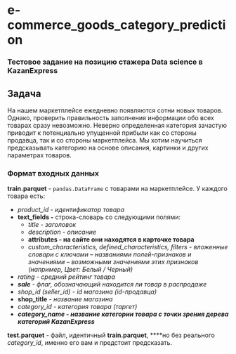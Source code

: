 # e-commerce_goods_category_prediction

### Тестовое задание на позицию стажера Data science в KazanExpress
## **Задача**

На нашем маркетплейсе ежедневно появляются сотни новых товаров. Однако, проверить правильность заполнения информации обо всех товарах сразу невозможно. Неверно определенная категория зачастую приводит к потенциально упущенной прибыли как со стороны продавца, так и со стороны маркетплейса. Мы хотим научиться предсказывать категорию на основе описания, картинки и других параметрах товаров.

### **Формат входных данных**

**train.parquet** - `pandas.DataFrame` с товарами на маркетплейсе. У каждого товара есть:

- *product_id* - *идентификатор товара*
- ************text_fields -************ строка-словарь со следующими полями:
    - *title - заголовок*
    - *description - описание*
    - **********attributes - на сайте они находятся в карточке товара**********
    - *custom_characteristics, defined_characteristics, filters - вложенные словари с ключами – названиями полей-признаков и значениями – возможными значениями этих признаков (например, Цвет: Белый / Черный)*
- *rating - средний рейтинг товара*
- *******sale******* - *флаг, обозначающий находится ли товар в распродаже*
- *shop_id (seller_id) - id магазина (id-продавца)*
- ********shop_title******** - *название магазина*
- *category_id - категория товара (таргет)*
- ***************category_name - название категории товара с точки зрения дерева категорий KazanExpress***************

**test.parquet** - файл, идентичный **train.parquet**, ****но без реального *category_id*, именно его вам и предстоит предсказать.
